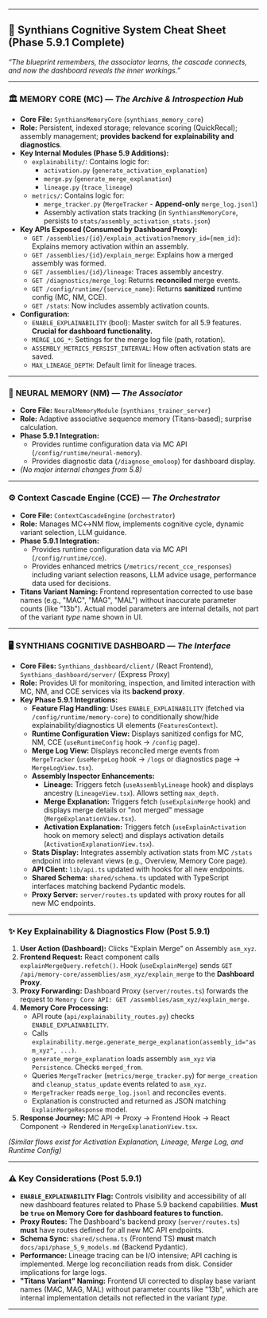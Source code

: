 
---

## 📄 **Synthians Cognitive System Cheat Sheet (Phase 5.9.1 Complete)**

*“The blueprint remembers, the associator learns, the cascade connects, and now the dashboard reveals the inner workings.”*

---

### 🏛️ **MEMORY CORE (MC) — *The Archive & Introspection Hub***

*   **Core File:** `SynthiansMemoryCore` (`synthians_memory_core`)
*   **Role:** Persistent, indexed storage; relevance scoring (QuickRecal); assembly management; **provides backend for explainability and diagnostics**.
*   **Key Internal Modules (Phase 5.9 Additions):**
    *   `explainability/`: Contains logic for:
        *   `activation.py` (`generate_activation_explanation`)
        *   `merge.py` (`generate_merge_explanation`)
        *   `lineage.py` (`trace_lineage`)
    *   `metrics/`: Contains logic for:
        *   `merge_tracker.py` (`MergeTracker` - **Append-only** `merge_log.jsonl`)
        *   Assembly activation stats tracking (in `SynthiansMemoryCore`, persists to `stats/assembly_activation_stats.json`)
*   **Key APIs Exposed (Consumed by Dashboard Proxy):**
    *   `GET /assemblies/{id}/explain_activation?memory_id={mem_id}`: Explains memory activation within an assembly.
    *   `GET /assemblies/{id}/explain_merge`: Explains how a merged assembly was formed.
    *   `GET /assemblies/{id}/lineage`: Traces assembly ancestry.
    *   `GET /diagnostics/merge_log`: Returns **reconciled** merge events.
    *   `GET /config/runtime/{service_name}`: Returns **sanitized** runtime config (MC, NM, CCE).
    *   `GET /stats`: Now includes assembly activation counts.
*   **Configuration:**
    *   `ENABLE_EXPLAINABILITY` (bool): Master switch for all 5.9 features. **Crucial for dashboard functionality.**
    *   `MERGE_LOG_*`: Settings for the merge log file (path, rotation).
    *   `ASSEMBLY_METRICS_PERSIST_INTERVAL`: How often activation stats are saved.
    *   `MAX_LINEAGE_DEPTH`: Default limit for lineage traces.

---

### 🧠 **NEURAL MEMORY (NM) — *The Associator***

*   **Core File:** `NeuralMemoryModule` (`synthians_trainer_server`)
*   **Role:** Adaptive associative sequence memory (Titans-based); surprise calculation.
*   **Phase 5.9.1 Integration:**
    *   Provides runtime configuration data via MC API (`/config/runtime/neural-memory`).
    *   Provides diagnostic data (`/diagnose_emoloop`) for dashboard display.
*   *(No major internal changes from 5.8)*

---

### ⚙️ **Context Cascade Engine (CCE) — *The Orchestrator***

*   **Core File:** `ContextCascadeEngine` (`orchestrator`)
*   **Role:** Manages MC↔NM flow, implements cognitive cycle, dynamic variant selection, LLM guidance.
*   **Phase 5.9.1 Integration:**
    *   Provides runtime configuration data via MC API (`/config/runtime/cce`).
    *   Provides enhanced metrics (`/metrics/recent_cce_responses`) including variant selection reasons, LLM advice usage, performance data used for decisions.
*   **Titans Variant Naming:** Frontend representation corrected to use base names (e.g., "MAC", "MAG", "MAL") without inaccurate parameter counts (like "13b"). Actual model parameters are internal details, not part of the variant *type* name shown in UI.

---

### 🖥️ **SYNTHIANS COGNITIVE DASHBOARD — *The Interface***

*   **Core Files:** `Synthians_dashboard/client/` (React Frontend), `Synthians_dashboard/server/` (Express Proxy)
*   **Role:** Provides UI for monitoring, inspection, and limited interaction with MC, NM, and CCE services via its **backend proxy**.
*   **Key Phase 5.9.1 Integrations:**
    *   **Feature Flag Handling:** Uses `ENABLE_EXPLAINABILITY` (fetched via `/config/runtime/memory-core`) to conditionally show/hide explainability/diagnostics UI elements (`FeaturesContext`).
    *   **Runtime Configuration View:** Displays sanitized configs for MC, NM, CCE (`useRuntimeConfig` hook -> `/config` page).
    *   **Merge Log View:** Displays reconciled merge events from `MergeTracker` (`useMergeLog` hook -> `/logs` or diagnostics page -> `MergeLogView.tsx`).
    *   **Assembly Inspector Enhancements:**
        *   **Lineage:** Triggers fetch (`useAssemblyLineage` hook) and displays ancestry (`LineageView.tsx`). Allows setting `max_depth`.
        *   **Merge Explanation:** Triggers fetch (`useExplainMerge` hook) and displays merge details or "not merged" message (`MergeExplanationView.tsx`).
        *   **Activation Explanation:** Triggers fetch (`useExplainActivation` hook on memory select) and displays activation details (`ActivationExplanationView.tsx`).
    *   **Stats Display:** Integrates assembly activation stats from MC `/stats` endpoint into relevant views (e.g., Overview, Memory Core page).
    *   **API Client:** `lib/api.ts` updated with hooks for all new endpoints.
    *   **Shared Schema:** `shared/schema.ts` updated with TypeScript interfaces matching backend Pydantic models.
    *   **Proxy Server:** `server/routes.ts` updated with proxy routes for all new MC endpoints.

---

### ✨ **Key Explainability & Diagnostics Flow (Post 5.9.1)**

1.  **User Action (Dashboard):** Clicks "Explain Merge" on Assembly `asm_xyz`.
2.  **Frontend Request:** React component calls `explainMergeQuery.refetch()`. Hook (`useExplainMerge`) sends `GET /api/memory-core/assemblies/asm_xyz/explain_merge` to the **Dashboard Proxy**.
3.  **Proxy Forwarding:** Dashboard Proxy (`server/routes.ts`) forwards the request to `Memory Core API: GET /assemblies/asm_xyz/explain_merge`.
4.  **Memory Core Processing:**
    *   API route (`api/explainability_routes.py`) checks `ENABLE_EXPLAINABILITY`.
    *   Calls `explainability.merge.generate_merge_explanation(assembly_id="asm_xyz", ...)`.
    *   `generate_merge_explanation` loads assembly `asm_xyz` via `Persistence`. Checks `merged_from`.
    *   Queries `MergeTracker` (`metrics/merge_tracker.py`) for `merge_creation` and `cleanup_status_update` events related to `asm_xyz`.
    *   `MergeTracker` reads `merge_log.jsonl` and reconciles events.
    *   Explanation is constructed and returned as JSON matching `ExplainMergeResponse` model.
5.  **Response Journey:** MC API -> Proxy -> Frontend Hook -> React Component -> Rendered in `MergeExplanationView.tsx`.

*(Similar flows exist for Activation Explanation, Lineage, Merge Log, and Runtime Config)*

---

### ⚠️ **Key Considerations (Post 5.9.1)**

*   **`ENABLE_EXPLAINABILITY` Flag:** Controls visibility and accessibility of all new dashboard features related to Phase 5.9 backend capabilities. **Must be `true` on Memory Core for dashboard features to function.**
*   **Proxy Routes:** The Dashboard's backend proxy (`server/routes.ts`) **must** have routes defined for all new MC API endpoints.
*   **Schema Sync:** `shared/schema.ts` (Frontend TS) **must** match `docs/api/phase_5_9_models.md` (Backend Pydantic).
*   **Performance:** Lineage tracing can be I/O intensive; API caching is implemented. Merge log reconciliation reads from disk. Consider implications for large logs.
*   **"Titans Variant" Naming:** Frontend UI corrected to display base variant names (MAC, MAG, MAL) without parameter counts like "13b", which are internal implementation details not reflected in the variant *type*.

---
